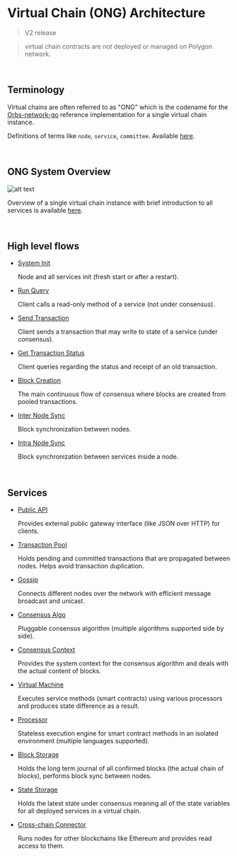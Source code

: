 # Virtual Chain (ONG) Architecture

> V2 release


> virtual chain contracts are not deployed or managed on Polygon network.

&nbsp;
## Terminology

Virtual chains are often referred to as "ONG" which is the codename for the [Orbs-network-go](https://github.com/orbs-network/orbs-network-go) reference implementation for a single virtual chain instance.

Definitions of terms like `node`, `service`, `committee`. Available [here](TERMINOLOGY.md).

&nbsp;
## ONG System Overview

![alt text][system_overview]

[system_overview]: _img/system-overview.png "system_overview"

Overview of a single virtual chain instance with brief introduction to all services is available [here](OVERVIEW.md).

&nbsp;
## High level flows

* [System Init](flows/system-init.md)

  Node and all services init (fresh start or after a restart).

* [Run Query](flows/run-query.md)

  Client calls a read-only method of a service (not under consensus).

* [Send Transaction](flows/send-transaction.md)

  Client sends a transaction that may write to state of a service (under consensus).

* [Get Transaction Status](flows/transaction-status.md)

  Client queries regarding the status and receipt of an old transaction.

* [Block Creation](flows/block-creation.md)

  The main continuous flow of consensus where blocks are created from pooled transactions.

* [Inter Node Sync](flows/inter-node-sync.md)

  Block synchronization between nodes.

* [Intra Node Sync](flows/intra-node-sync.md)

  Block synchronization between services inside a node.

&nbsp;
## Services

* [Public API](services/public-api.md)

  Provides external public gateway interface (like JSON over HTTP) for clients.

* [Transaction Pool](services/transaction-pool.md)

  Holds pending and committed transactions that are propagated between nodes. Helps avoid transaction duplication.

* [Gossip](services/gossip.md)

  Connects different nodes over the network with efficient message broadcast and unicast.

* [Consensus Algo](services/consensus-algo.md)

  Pluggable consensus algorithm (multiple algorithms supported side by side).

* [Consensus Context](services/consensus-context.md)

  Provides the system context for the consensus algorithm and deals with the actual content of blocks.

* [Virtual Machine](services/virtual-machine.md)

  Executes service methods (smart contracts) using various processors and produces state difference as a result.

* [Processor](services/processor.md)

  Stateless execution engine for smart contract methods in an isolated environment (multiple languages supported).

* [Block Storage](services/block-storage.md)

  Holds the long term journal of all confirmed blocks (the actual chain of blocks), performs block sync between nodes.

* [State Storage](services/state-storage.md)

  Holds the latest state under consensus meaning all of the state variables for all deployed services in a virtual chain.

* [Cross-chain Connector](services/crosschain-connector.md)

  Runs nodes for other blockchains like Ethereum and provides read access to them.
